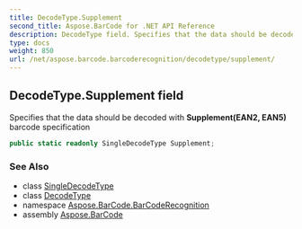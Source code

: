 ```yaml
---
title: DecodeType.Supplement
second_title: Aspose.BarCode for .NET API Reference
description: DecodeType field. Specifies that the data should be decoded with SupplementEAN2 EAN5 barcode specification
type: docs
weight: 850
url: /net/aspose.barcode.barcoderecognition/decodetype/supplement/
---
```

## DecodeType.Supplement field

Specifies that the data should be decoded with **Supplement(EAN2, EAN5)** barcode specification

```csharp
public static readonly SingleDecodeType Supplement;
```

### See Also

* class [SingleDecodeType](../../singledecodetype/)
* class [DecodeType](../)
* namespace [Aspose.BarCode.BarCodeRecognition](../../../aspose.barcode.barcoderecognition/)
* assembly [Aspose.BarCode](../../../)


